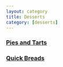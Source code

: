 ```yaml
---
layout: category
title: Desserts
category: [desserts]
---
```


<h3><a class="post-link" href="/categories/desserts/pies_and_tarts">Pies and Tarts</a></h3>
<h3><a class="post-link" href="/categories/desserts/quick_breads">Quick Breads</a></h3>
